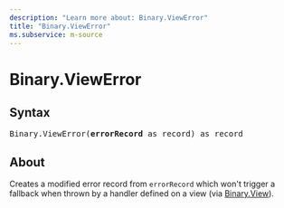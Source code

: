```yaml
---
description: "Learn more about: Binary.ViewError"
title: "Binary.ViewError"
ms.subservice: m-source
---
```

# Binary.ViewError

## Syntax

<pre>
Binary.ViewError(<b>errorRecord</b> as record) as record
</pre>

## About

Creates a modified error record from `errorRecord` which won't trigger a fallback when thrown by a handler defined on a view (via [Binary.View](binary-view.md)).
